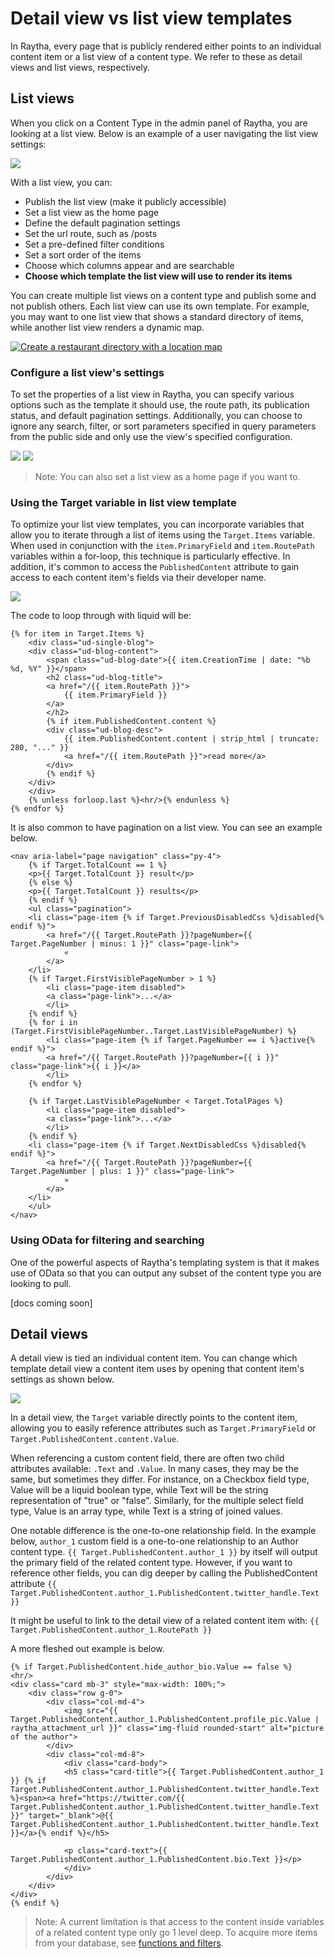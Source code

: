 # Detail view vs list view templates

In Raytha, every page that is publicly rendered either points to an individual content item or a list view of a content type. We refer to these as detail views and list views, respectively.

## List views

When you click on a Content Type in the admin panel of Raytha, you are looking at a list view. Below is an example of a user navigating the list view settings:

<img class="inline-img" src="../images/templates_listviewanimation.gif" />

With a list view, you can:

- Publish the list view (make it publicly accessible)
- Set a list view as the home page
- Define the default pagination settings
- Set the url route, such as /posts
- Set a pre-defined filter conditions
- Set a sort order of the items
- Choose which columns appear and are searchable
- <strong>Choose which template the list view will use to render its items</strong>

You can create multiple list views on a content type and publish some and not publish others. Each list view can use its own template. For example, you may want to one list view that shows a standard directory of items, while another list view renders a dynamic map.

[![Create a restaurant directory with a location map](https://img.youtube.com/vi/yTLwPvAjbCM/0.jpg)](https://www.youtube.com/watch?v=yTLwPvAjbCM)

### Configure a list view's settings

To set the properties of a list view in Raytha, you can specify various options such as the template it should use, the route path, its publication status, and default pagination settings. Additionally, you can choose to ignore any search, filter, or sort parameters specified in query parameters from the public side and only use the view's specified configuration.

<img class="inline-img" src="../images/templates_publish_listview.png" />

<img class="inline-img" src="../images/templates_listviewsettings.png" />

> Note: You can also set a list view as a home page if you want to.

### Using the Target variable in list view template

To optimize your list view templates, you can incorporate variables that allow you to iterate through a list of items using the `Target.Items` variable. When used in conjunction with the `item.PrimaryField` and `item.RoutePath` variables within a for-loop, this technique is particularly effective. In addition, it's common to access the `PublishedContent` attribute to gain access to each content item's fields via their developer name.

<img class="inline-img" src="../images/templates_listitems.png" />

The code to loop through with liquid will be:

```
{% for item in Target.Items %}
    <div class="ud-single-blog">
    <div class="ud-blog-content">
        <span class="ud-blog-date">{{ item.CreationTime | date: "%b %d, %Y" }}</span>
        <h2 class="ud-blog-title">
        <a href="/{{ item.RoutePath }}">
            {{ item.PrimaryField }}
        </a>
        </h2>
        {% if item.PublishedContent.content %}
        <div class="ud-blog-desc">
            {{ item.PublishedContent.content | strip_html | truncate: 280, "..." }}
            <a href="/{{ item.RoutePath }}">read more</a>
        </div>
        {% endif %}
    </div>
    </div>
    {% unless forloop.last %}<hr/>{% endunless %}
{% endfor %}
```

It is also common to have pagination on a list view. You can see an example below.

```
<nav aria-label="page navigation" class="py-4">
    {% if Target.TotalCount == 1 %}
    <p>{{ Target.TotalCount }} result</p>
    {% else %}
    <p>{{ Target.TotalCount }} results</p>
    {% endif %}
    <ul class="pagination">
    <li class="page-item {% if Target.PreviousDisabledCss %}disabled{% endif %}">
        <a href="/{{ Target.RoutePath }}?pageNumber={{ Target.PageNumber | minus: 1 }}" class="page-link">
            «
        </a>
    </li>
    {% if Target.FirstVisiblePageNumber > 1 %}
        <li class="page-item disabled">
        <a class="page-link">...</a>
        </li>
    {% endif %}
    {% for i in (Target.FirstVisiblePageNumber..Target.LastVisiblePageNumber) %}
        <li class="page-item {% if Target.PageNumber == i %}active{% endif %}">
        <a href="/{{ Target.RoutePath }}?pageNumber={{ i }}" class="page-link">{{ i }}</a>
        </li>
    {% endfor %}

    {% if Target.LastVisiblePageNumber < Target.TotalPages %}
        <li class="page-item disabled">
        <a class="page-link">...</a>
        </li>
    {% endif %}
    <li class="page-item {% if Target.NextDisabledCss %}disabled{% endif %}">
        <a href="/{{ Target.RoutePath }}?pageNumber={{ Target.PageNumber | plus: 1 }}" class="page-link">
            »
        </a>
    </li>
    </ul>
</nav>
```

### Using OData for filtering and searching

One of the powerful aspects of Raytha's templating system is that it makes use of OData so that you can output any subset of the content type you are looking to pull.

[docs coming soon]

## Detail views

A detail view is tied an individual content item. You can change which template detail view a content item uses by opening that content item's settings as shown below.

<img class="inline-img" src="../images/templates_setdetailview.png" />

In a detail view, the `Target` variable directly points to the content item, allowing you to easily reference attributes such as `Target.PrimaryField` or `Target.PublishedContent.content.Value`.

When referencing a custom content field, there are often two child attributes available: `.Text` and `.Value`. In many cases, they may be the same, but sometimes they differ. For instance, on a Checkbox field type, Value will be a liquid boolean type, while Text will be the string representation of "true" or "false". Similarly, for the multiple select field type, Value is an array type, while Text is a string of joined values.

One notable difference is the one-to-one relationship field. In the example below, `author_1` custom field is a one-to-one relationship to an Author content type. `{{ Target.PublishedContent.author_1 }}` by itself will output the primary field of the related content type. However, if you want to reference other fields, you can dig deeper by calling the PublishedContent attribute `{{ Target.PublishedContent.author_1.PublishedContent.twitter_handle.Text }}`

It might be useful to link to the detail view of a related content item with: `{{ Target.PublishedContent.author_1.RoutePath }}`

A more fleshed out example is below.

```
{% if Target.PublishedContent.hide_author_bio.Value == false %}
<hr/>
<div class="card mb-3" style="max-width: 100%;">
    <div class="row g-0">
        <div class="col-md-4">
            <img src="{{ Target.PublishedContent.author_1.PublishedContent.profile_pic.Value | raytha_attachment_url }}" class="img-fluid rounded-start" alt="picture of the author">
        </div>
        <div class="col-md-8">
            <div class="card-body">
            <h5 class="card-title">{{ Target.PublishedContent.author_1 }} {% if Target.PublishedContent.author_1.PublishedContent.twitter_handle.Text %}<span><a href="https://twitter.com/{{ Target.PublishedContent.author_1.PublishedContent.twitter_handle.Text }}" target="_blank">@{{ Target.PublishedContent.author_1.PublishedContent.twitter_handle.Text }}</a>{% endif %}</h5>
            
            <p class="card-text">{{ Target.PublishedContent.author_1.PublishedContent.bio.Text }}</p>
            </div>
        </div>
    </div>
</div>
{% endif %}
```

> Note: A current limitation is that access to the content inside variables of a related content type only go 1 level deep. To acquire more items from your database, see [functions and filters](/articles/templates_custom_funcs.html).

